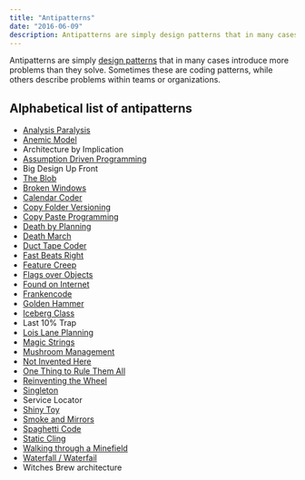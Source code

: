```yaml
---
title: "Antipatterns"
date: "2016-06-09"
description: Antipatterns are simply design patterns that in many cases introduce more problems than they solve.
---
```


Antipatterns are simply [design patterns](/design-patterns/design-patterns-overview) that in many cases introduce more problems than they solve. Sometimes these are coding patterns, while others describe problems within teams or organizations.

## Alphabetical list of antipatterns

- [Analysis Paralysis](analysis-paralysis)
- [Anemic Model](/domain-driven-design/anemic-model)
- Architecture by Implication
- [Assumption Driven Programming](assumption-driven-programming)
- Big Design Up Front
- [The Blob](blob)
- [Broken Windows](broken-windows)
- [Calendar Coder](calendar-coder)
- [Copy Folder Versioning](copy-folder-versioning)
- [Copy Paste Programming](copy-paste-programming)
- [Death by Planning](death-by-planning)
- [Death March](death-march)
- [Duct Tape Coder](duct-tape-coder)
- [Fast Beats Right](fast-beats-right)
- [Feature Creep](feature-creep)
- [Flags over Objects](flags-over-objects)
- [Found on Internet](found-on-internet)
- [Frankencode](frankencode)
- [Golden Hammer](golden-hammer)
- [Iceberg Class](iceberg-class)
- Last 10% Trap
- [Lois Lane Planning](lois-lane-planning)
- [Magic Strings](magic-strings)
- [Mushroom Management](mushroom-management)
- [Not Invented Here](not-invented-here)
- [One Thing to Rule Them All](one-thing-to-rule-them-all)
- [Reinventing the Wheel](reinventing-the-wheel)
- [Singleton](/design-patterns/singleton)
- Service Locator
- [Shiny Toy](shiny-toy)
- [Smoke and Mirrors](smoke-and-mirrors)
- [Spaghetti Code](spaghetti-code)
- [Static Cling](static-cling)
- [Walking through a Minefield](walking-through-a-minefield)
- [Waterfall / Waterfail](waterfall)
- Witches Brew architecture
